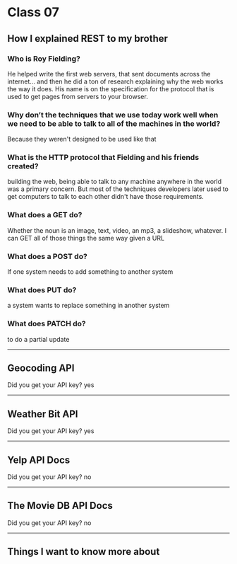 # Class 07

## How I explained REST to my brother

### Who is Roy Fielding?
He helped write the first web servers, that sent documents across the internet… and then he did a ton of research explaining why the web works the way it does. His name is on the specification for the protocol that is used to get pages from servers to your browser.
 
### Why don’t the techniques that we use today work well when we need to be able to talk to all of the machines in the world?
Because they weren't designed to be used like that
### What is the HTTP protocol that Fielding and his friends created?
 building the web, being able to talk to any machine anywhere in the world was a primary concern. But most of the techniques developers later used to get computers to talk to each other didn't have those requirements.


### What does a GET do?
Whether the noun is an image, text, video, an mp3, a slideshow, whatever. I can GET all of those things the same way given a URL
### What does a POST do?
 If one system needs to add something to another system
### What does PUT do?
 a system wants to replace something in another system
### What does PATCH do?
 to do a partial update

 ---
## Geocoding API

Did you get your API key? yes

---
## Weather Bit API

Did you get your API key? yes

---
## Yelp API Docs

Did you get your API key?  no
 
---
## The Movie DB API Docs

Did you get your API key? no

---

## Things I want to know more about